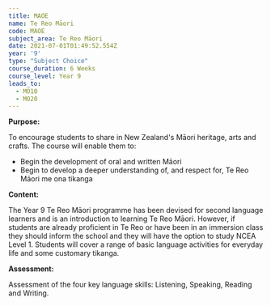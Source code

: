 ```yaml
---
title: MAOE
name: Te Reo Māori
code: MAOE
subject_area: Te Reo Māori
date: 2021-07-01T01:49:52.554Z
year: '9'
type: "Subject Choice"
course_duration: 6 Weeks
course_level: Year 9
leads_to:
  - MO10
  - MO20
---
```

**Purpose:**

To encourage students to share in New Zealand's Māori heritage, arts and crafts. The course will enable them to: 

* Begin the development of oral and written Māori 
* Begin to develop a deeper understanding of, and respect for, Te Reo Māori me ona tikanga

**Content:**

The Year 9 Te Reo Māori programme has been devised for second language learners and is an introduction to learning Te Reo Māori. However, if students are already proficient in Te Reo or have been in an immersion class they should inform the school and they will have the option to study NCEA Level 1. Students will cover a range of basic language activities for everyday life and some customary tikanga.

**Assessment:**

Assessment of the four key language skills: Listening, Speaking, Reading and Writing.
